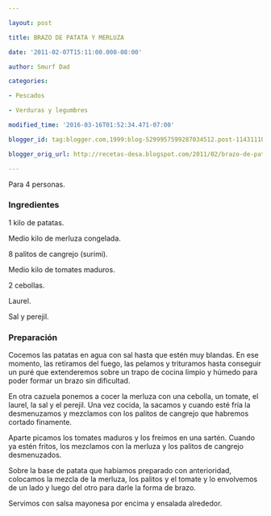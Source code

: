 ```yaml
---

layout: post

title: BRAZO DE PATATA Y MERLUZA

date: '2011-02-07T15:11:00.000-08:00'

author: Smurf Dad

categories:

- Pescados

- Verduras y legumbres

modified_time: '2016-03-16T01:52:34.471-07:00'

blogger_id: tag:blogger.com,1999:blog-5299957599287034512.post-1143111007264109151

blogger_orig_url: http://recetas-desa.blogspot.com/2011/02/brazo-de-patata-y-merluza.html

---
```


Para 4 personas.

<h3>Ingredientes</h3>

1 kilo de patatas.

Medio kilo de merluza congelada.

8 palitos de cangrejo (surimi).

Medio kilo de tomates maduros.

2 cebollas.

Laurel.

Sal y perejil.

<h3>Preparación</h3>

Cocemos las patatas en agua con sal hasta que estén muy blandas. En ese momento, las retiramos del fuego, las pelamos y trituramos hasta conseguir un puré que extenderemos sobre un trapo de cocina limpio y húmedo para poder formar un brazo sin dificultad.

En otra cazuela ponemos a cocer la merluza con una cebolla, un tomate, el laurel, la sal y el perejil. Una vez cocida, la sacamos y cuando esté fría la desmenuzamos y mezclamos con los palitos de cangrejo que habremos cortado finamente.

Aparte picamos los tomates maduros y los freímos en una sartén. Cuando ya estén fritos, los mezclamos con la merluza y los palitos de cangrejo desmenuzados.

Sobre la base de patata que habíamos preparado con anterioridad, colocamos la mezcla de la merluza, los palitos y el tomate y lo envolvemos de un lado y luego del otro para darle la forma de brazo.

Servimos con salsa mayonesa por encima y ensalada alrededor.